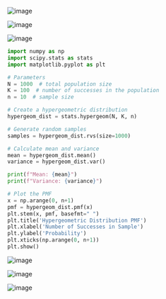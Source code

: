 ![image](https://github.com/yangshiteng/Data-Science-Learning-Path/assets/60442877/f89bec48-353f-4f71-9545-8f5822013e9b)

![image](https://github.com/yangshiteng/Data-Science-Learning-Path/assets/60442877/a1ce6a45-f788-4954-9e6a-759d9c1ce829)

![image](https://github.com/yangshiteng/Data-Science-Learning-Path/assets/60442877/3ce76d07-36d7-4bf5-acea-56776cb62f1a)

```python
import numpy as np
import scipy.stats as stats
import matplotlib.pyplot as plt

# Parameters
N = 1000  # total population size
K = 100  # number of successes in the population
n = 10  # sample size

# Create a hypergeometric distribution
hypergeom_dist = stats.hypergeom(N, K, n)

# Generate random samples
samples = hypergeom_dist.rvs(size=1000)

# Calculate mean and variance
mean = hypergeom_dist.mean()
variance = hypergeom_dist.var()

print(f"Mean: {mean}")
print(f"Variance: {variance}")

# Plot the PMF
x = np.arange(0, n+1)
pmf = hypergeom_dist.pmf(x)
plt.stem(x, pmf, basefmt=" ")
plt.title('Hypergeometric Distribution PMF')
plt.xlabel('Number of Successes in Sample')
plt.ylabel('Probability')
plt.xticks(np.arange(0, n+1))
plt.show()
```
![image](https://github.com/yangshiteng/Data-Science-Learning-Path/assets/60442877/754e8364-59c9-4ad0-b855-db752a17399e)

![image](https://github.com/yangshiteng/Data-Science-Learning-Path/assets/60442877/d307e9a6-0779-47a8-abe2-a03f767a498e)

![image](https://github.com/yangshiteng/Data-Science-Learning-Path/assets/60442877/c01a6e5e-da0f-456a-a0ef-41f67227fcfb)
